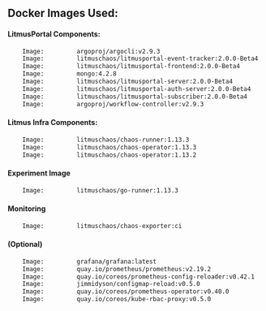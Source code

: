 ## Docker Images Used:

#### LitmusPortal Components:

```bash
    Image:         argoproj/argocli:v2.9.3
    Image:         litmuschaos/litmusportal-event-tracker:2.0.0-Beta4
    Image:         litmuschaos/litmusportal-frontend:2.0.0-Beta4
    Image:         mongo:4.2.8
    Image:         litmuschaos/litmusportal-server:2.0.0-Beta4
    Image:         litmuschaos/litmusportal-auth-server:2.0.0-Beta4
    Image:         litmuschaos/litmusportal-subscriber:2.0.0-Beta4
    Image:         argoproj/workflow-controller:v2.9.3
```    

#### Litmus Infra Components:
```bash
    Image:         litmuschaos/chaos-runner:1.13.3
    Image:         litmuschaos/chaos-operator:1.13.3
    Image:         litmuschaos/chaos-operator:1.13.2    
```    

#### Experiment Image
```bash
    Image:         litmuschaos/go-runner:1.13.3
```

#### Monitoring
```bash
    Image:         litmuschaos/chaos-exporter:ci
```
#### (Optional)
```bash
    Image:         grafana/grafana:latest
    Image:         quay.io/prometheus/prometheus:v2.19.2
    Image:         quay.io/coreos/prometheus-config-reloader:v0.42.1
    Image:         jimmidyson/configmap-reload:v0.5.0
    Image:         quay.io/coreos/prometheus-operator:v0.40.0
    Image:         quay.io/coreos/kube-rbac-proxy:v0.5.0
```
